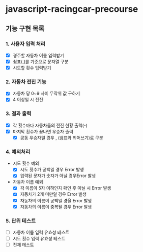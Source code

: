 # javascript-racingcar-precourse

## 기능 구현 목록

### 1. 사용자 입력 처리

- [x] 경주할 자동차 이름 입력받기
- [x] 쉼표(,)를 기준으로 문자열 구분
- [x] 시도할 횟수 입력받기

### 2. 자동차 전진 기능

- [x] 자동차 당 0~9 사이 무작위 값 구하기
- [x] 4 이상일 시 전진

### 3. 결과 출력

- [x] 각 횟수마다 자동차들의 전진 현황 출력(-)
- [x] 마지막 횟수가 끝나면 우승자 출력
  - [x] 공동 우승자일 경우 , (쉼표와 띄어쓰기)로 구분

### 4. 예외처리

- 시도 횟수 예외
  - [x] 시도 횟수가 공백일 경우 Error 발생
  - [x] 입력된 문자가 숫자가 아닐 경우Error 발생
- 자동차 이름 예외
  - [x] 각 이름이 5자 이하인지 확인 후 아닐 시 Error 발생
  - [x] 자동차가 2개 미만일 경우 Error 발생
  - [x] 자동차의 이름이 공백일 경울 Error 발생
  - [x] 자동차의 이름이 중복될 경우 Error 발생

### 5. 단위 테스트

- [ ] 자동차 이름 입력 유효성 테스트
- [ ] 시도 횟수 입력 유효성 테스트
- [ ] 전체 테스트
